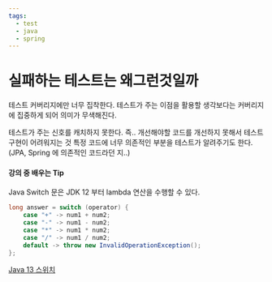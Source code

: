 ```yaml
---
tags:
  - test
  - java
  - spring
---
```


# 실패하는 테스트는 왜그런것일까

테스트 커버리지에만 너무 집착한다.
	테스트가 주는 이점을 활용할 생각보다는 커버리지에 집중하게 되어 의미가 무색해진다.

테스트가 주는 신호를 캐치하지 못한다. 즉.. 개선해야할 코드를 개선하지 못해서 테스트 구현이 어려워지는 것
	특정 코드에 너무 의존적인 부분을 테스트가 알려주기도 한다. (JPA, Spring 에 의존적인 코드라던 지..)

#### 강의 중 배우는 Tip
Java Switch 문은 JDK 12 부터 lambda 연산을 수행할 수 있다.

```java
long answer = switch (operator) {  
	case "+" -> num1 + num2;  
	case "-" -> num1 - num2;  
	case "*" -> num1 * num2;  
	case "/" -> num1 / num2;  
	default -> throw new InvalidOperationException();  
};
```

[Java 13 스위치](https://catch-me-java.tistory.com/31)

